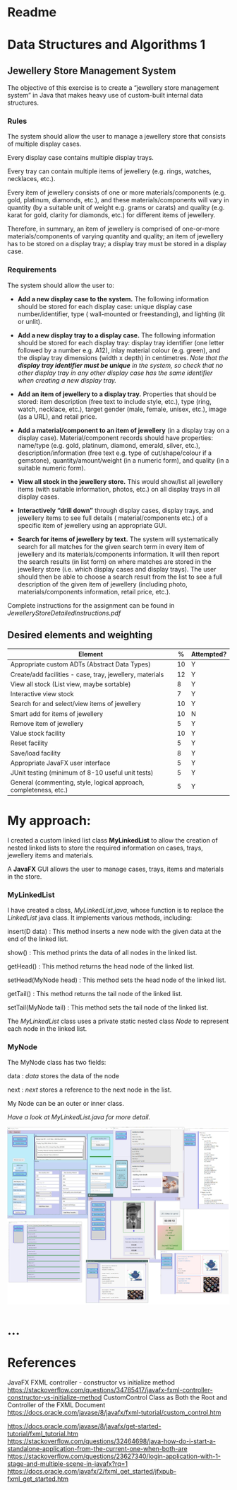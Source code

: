 # Readme

# Data Structures and Algorithms 1

## Jewellery Store Management System

The objective of this exercise is to create a “jewellery store management system” in Java that makes heavy use of
custom-built internal data structures.

### Rules

The system should allow the user to manage a jewellery store that consists of multiple display cases.

Every display case contains multiple display trays.

Every tray can contain multiple items of jewellery (e.g. rings, watches, necklaces, etc.).

Every item of jewellery consists of one or more materials/components (e.g. gold, platinum, diamonds, etc.), and these
materials/components will vary in quantity (by a suitable unit of weight e.g. grams or carats) and quality (e.g. karat
for gold, clarity for diamonds, etc.) for different items of jewellery.

Therefore, in summary, an item of jewellery is comprised of one-or-more materials/components of varying quantity and
quality;
an item of jewellery has to be stored on a display tray;
a display tray must be stored in a display case.

### Requirements

The system should allow the user to:

* **Add a new display case to the system.**
  The following information should be stored for each display case: unique display case number/identifier, type (
  wall-mounted or freestanding), and lighting (lit or unlit).


* **Add a new display tray to a display case.**
  The following information should be stored for each display tray: display tray identifier (one letter followed by a
  number e.g. A12), inlay material colour (e.g. green), and the display tray dimensions (width x depth) in centimetres.
  *Note that the **display tray identifier must be unique** in the system, so check that no other display tray in any
  other display case has the same identifier when creating a new display tray.*


* **Add an item of jewellery to a display tray.**
  Properties that should be stored: item description (free text to include style, etc.), type (ring, watch, necklace,
  etc.), target gender (male, female, unisex, etc.), image (as a URL), and retail price.


* **Add a material/component to an item of jewellery**
  (in a display tray on a display case). Material/component records should have properties: name/type (e.g. gold,
  platinum, diamond, emerald, silver, etc.), description/information (free text e.g. type of cut/shape/colour if a
  gemstone), quantity/amount/weight (in a numeric form), and quality (in a suitable numeric form).


* **View all stock in the jewellery store.**
  This would show/list all jewellery items (with suitable information, photos, etc.) on all display trays in all display
  cases.


* **Interactively “drill down”** through display cases, display trays, and jewellery items to see full details (
  material/components etc.) of a specific item of jewellery using an appropriate GUI.


* **Search for items of jewellery by text.**
  The system will systematically search for all matches for the given search term in every item of jewellery and its
  materials/components information. It will then report the search results (in list form) on where matches are stored in
  the jewellery store (i.e. which display cases and display trays). The user should then be able to choose a search
  result from the list to see a full description of the given item of jewellery (including photo, materials/components
  information, retail price, etc.).

Complete instructions for the assignment can be found in *JewelleryStoreDetailedInstructions.pdf*

## Desired elements and weighting

| Element                                                           | %  | Attempted? |
|-------------------------------------------------------------------|----|------------|
| Appropriate custom ADTs (Abstract Data Types)                     | 10 | Y          |
| Create/add facilities - case, tray, jewellery, materials          | 12 | Y          |
| View all stock (List view, maybe sortable)                        | 8  | Y          |
| Interactive view stock                                            | 7  | Y          |
| Search for and select/view items of jewellery                     | 10 | Y          |
| Smart add for items of jewellery                                  | 10 | N          |
| Remove item of jewellery                                          | 5  | Y          |
| Value stock facility                                              | 10 | Y          |
| Reset facility                                                    | 5  | Y          |
| Save/load facility                                                | 8  | Y          |
| Appropriate JavaFX user interface                                 | 5  | Y          |
| JUnit testing (minimum of 8-10 useful unit tests)                 | 5  | Y          |
| General (commenting, style, logical approach, completeness, etc.) | 5  | Y          |

# My approach:

I created a custom linked list class **MyLinkedList** to allow the creation of nested linked lists to store the required
information on cases, trays, jewellery items and materials.

A **JavaFX** GUI allows the user to manage cases, trays, items and materials in the store.

### MyLinkedList

I have created a class, *MyLinkedList.java*, whose function is to replace the *LinkedList* java class.
It implements various methods, including:

insert(D data)
: This method inserts a new node with the given data at the end of the linked list.

show()
: This method prints the data of all nodes in the linked list.

getHead()
: This method returns the head node of the linked list.

setHead(MyNode<T> head)
: This method sets the head node of the linked list.

getTail()
: This method returns the tail node of the linked list.

setTail(MyNode<T> tail)
: This method sets the tail node of the linked list.

The *MyLinkedList* class uses a private static nested class *Node* to represent each node in the linked list.

### MyNode

The MyNode class has two fields:

data
: *data* stores the data of the node

next
: *next* stores a reference to the next node in the list.

My Node can be an outer or inner class.

*Have a look at MyLinkedList.java for more detail.*

![Screenshots](src/main/resources/Views.jpg)

# ...

# References

JavaFX FXML controller - constructor vs initialize method
https://stackoverflow.com/questions/34785417/javafx-fxml-controller-constructor-vs-initialize-method
CustomControl Class as Both the Root and Controller of the FXML Document
https://docs.oracle.com/javase/8/javafx/fxml-tutorial/custom_control.htm

https://docs.oracle.com/javase/8/javafx/get-started-tutorial/fxml_tutorial.htm
https://stackoverflow.com/questions/32464698/java-how-do-i-start-a-standalone-application-from-the-current-one-when-both-are
https://stackoverflow.com/questions/23627340/login-application-with-1-stage-and-multiple-scene-in-javafx?rq=1
https://docs.oracle.com/javafx/2/fxml_get_started/jfxpub-fxml_get_started.htm
